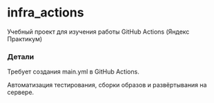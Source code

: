 # infra_actions
Учебный проект для изучения работы GitHub Actions (Яндекс Практикум)

### Детали
Требует создания main.yml в GitHub Actions.

Автоматизация тестирования, сборки образов и развёртывания на сервере.
